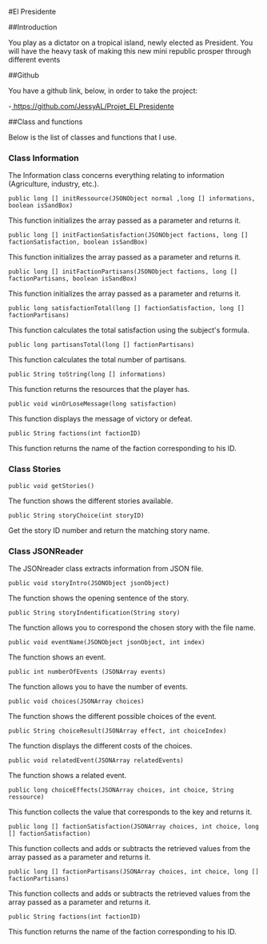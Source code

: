 #El Presidente

##Introduction

You play as a dictator on a tropical island, newly elected as President. 
You will have the heavy task of making this new mini republic prosper through different events

##Github

You have a github link, below, in order to take the project:

-<a href="https://github.com/JessyAL/Projet_El_Presidente"> https://github.com/JessyAL/Projet_El_Presidente</a>

##Class and functions

Below is the list of classes and functions that I use.

### Class Information

The Information class concerns everything relating to information (Agriculture, industry, etc.).

	public long [] initRessource(JSONObject normal ,long [] informations, boolean isSandBox)

This function initializes the array passed as a parameter and returns it.

	public long [] initFactionSatisfaction(JSONObject factions, long [] factionSatisfaction, boolean isSandBox)

This function initializes the array passed as a parameter and returns it.

	public long [] initFactionPartisans(JSONObject factions, long [] factionPartisans, boolean isSandBox)

This function initializes the array passed as a parameter and returns it.

	public long satisfactionTotal(long [] factionSatisfaction, long [] factionPartisans)

This function calculates the total satisfaction using the subject's formula.

	public long partisansTotal(long [] factionPartisans)

This function calculates the total number of partisans.

	public String toString(long [] informations)

This function returns the resources that the player has.

	public void winOrLoseMessage(long satisfaction)

This function displays the message of victory or defeat.

	public String factions(int factionID)

This function returns the name of the faction corresponding to his ID.

### Class Stories	

	public void getStories()

The function shows the different stories available.

	public String storyChoice(int storyID)

Get the story ID number and return the matching story name.

### Class JSONReader

The JSONreader class extracts information from JSON file.

	public void storyIntro(JSONObject jsonObject)

The function shows the opening sentence of the story.

	public String storyIndentification(String story)

The function allows you to correspond the chosen story with the file name.

	public void eventName(JSONObject jsonObject, int index)

The function shows an event.

	public int numberOfEvents (JSONArray events)

The function allows you to have the number of events.

	public void choices(JSONArray choices)

The function shows the different possible choices of the event.

	public String choiceResult(JSONArray effect, int choiceIndex)

The function displays the different costs of the choices.

	public void relatedEvent(JSONArray relatedEvents)

The function shows a related event.

	public long choiceEffects(JSONArray choices, int choice, String ressource)

This function collects the value that corresponds to the key and returns it.

	public long [] factionSatisfaction(JSONArray choices, int choice, long [] factionSatisfaction)

This function collects and adds or subtracts the retrieved values from the array passed as a parameter and returns it.

	public long [] factionPartisans(JSONArray choices, int choice, long [] factionPartisans)

This function collects and adds or subtracts the retrieved values from the array passed as a parameter and returns it.

	public String factions(int factionID)

This function returns the name of the faction corresponding to his ID.

